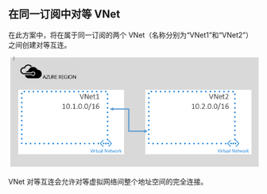 ## <a name="peering-vnets-in-the-same-subscription"></a>在同一订阅中对等 VNet
在此方案中，将在属于同一订阅的两个 VNet（名称分别为“VNet1”和“VNet2”）之间创建对等互连。 

![基本方案](./media/virtual-networks-create-vnetpeering-scenario-basic-include/figure01.PNG)

VNet 对等互连会允许对等虚拟网络间整个地址空间的完全连接。